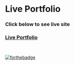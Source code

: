 # Live Portfolio
### Click below to see live site
### [Live Portfolio](https://matthew-hawk.github.io/) 
<br/>


[![forthebadge](https://forthebadge.com/images/featured/featured-made-with-crayons.svg)](https://forthebadge.com)
